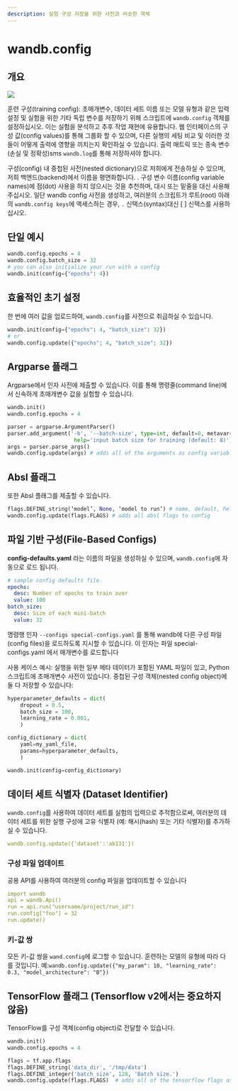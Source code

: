 ```yaml
---
description: 실험 구성 저장을 위한 사전과 비슷한 객체
---
```


# wandb.config

##  **개요**

[![](https://colab.research.google.com/assets/colab-badge.svg)](https://colab.research.google.com/github/wandb/examples/blob/master/colabs/wandb-config/Configs_in_W%26B.ipynb)

훈련 구성\(training config\): 초매개변수, 데이터 세트 이름 또는 모델 유형과 같은 입력 설정 및 실험을 위한 기타 독립 변수를 저장하기 위해 스크립트에 `wandb.config` 객체를 설정하십시오. 이는 실험을 분석하고 추후 작업 재현에 유용합니다. 웹 인터페이스의 구성 값\(config values\)를 통해 그룹화 할 수 있으며, 다른 실행의 세팅 비교 및 이러한 것들이 어떻게 출력에 영향을 끼치는지 확인하실 수 있습니다. 출력 매트릭 또는 종속 변수\(손실 및 정확성\)sms `wandb.log`를 통해 저장하셔야 합니다.

구성\(config\) 내 중첩된 사전\(nested dictionary\)으로 저희에게 전송하실 수 있으며, 저희 백엔드\(backend\)에서 이름을 평면화합니다. . 구성 변수 이름\(config variable names\)에 점\(dot\) 사용을 하지 않으시는 것을 추천하며, 대시 또는 밑줄을 대신 사용해 주십시오. 일단 wandb config 사전을 생성하고, 여러분의 스크립트가 루트\(root\) 아래의 `wandb.config keys`에 액세스하는 경우, `.` 신택스\(syntax\)대신 \[ \] 신택스를 사용하십시오.

##  **단일 예시**

```python
wandb.config.epochs = 4
wandb.config.batch_size = 32
# you can also initialize your run with a config
wandb.init(config={"epochs": 4})
```

## **효율적인 초기 설정**

한 번에 여러 값을 업로드하여, `wandb.config`를 사전으로 취급하실 수 있습니다.

```python
wandb.init(config={"epochs": 4, "batch_size": 32})
# or
wandb.config.update({"epochs": 4, "batch_size": 32})
```

##  **Argparse 플래그**

 Argparse에서 인자 사전에 제출할 수 있습니다. 이를 통해 명령줄\(command line\)에서 신속하게 초매개변수 값을 실험할 수 있습니다.

```python
wandb.init()
wandb.config.epochs = 4

parser = argparse.ArgumentParser()
parser.add_argument('-b', '--batch-size', type=int, default=8, metavar='N',
                     help='input batch size for training (default: 8)')
args = parser.parse_args()
wandb.config.update(args) # adds all of the arguments as config variables
```

## **Absl 플래그**

또한 Absl 플래그를 제출할 수 있습니다.

```python
flags.DEFINE_string(‘model’, None, ‘model to run’) # name, default, help
wandb.config.update(flags.FLAGS) # adds all absl flags to config
```

##  **파일 기반 구성\(File-Based Configs\)**

**config-defaults.yaml** 라는 이름의 파일을 생성하실 수 있으며, `wandb.config`에 자동으로 로드 됩니다.

```yaml
# sample config defaults file
epochs:
  desc: Number of epochs to train over
  value: 100
batch_size:
  desc: Size of each mini-batch
  value: 32
```

 명령행 인자 `--configs special-configs.yaml` 를 통해 wandb에 다른 구성 파일\(config files\)을 로드하도록 지시할 수 있습니다. 이 인자는 파일 special-configs.yaml 에서 매개변수를 로드합니다

사용 케이스 예시: 실행을 위한 일부 메타 데이터가 포함된 YAML 파일이 있고, Python 스크립트에 초매개변수 사전이 있습니다. 중첩된 구성 객체\(nested config object\)에 둘 다 저장할 수 있습니다:  


```python
hyperparameter_defaults = dict(
    dropout = 0.5,
    batch_size = 100,
    learning_rate = 0.001,
    )

config_dictionary = dict(
    yaml=my_yaml_file,
    params=hyperparameter_defaults,
    )

wandb.init(config=config_dictionary)
```

##  **데이터 세트 식별자 \(Dataset Identifier\)**

 `wandb.config`를 사용하여 데이터 세트를 실험의 입력으로 추적함으로써, 여러분의 데이터 세트를 위한 실행 구성에 고유 식별자 \(예: 해시\(hash\) 또는 기타 식별자\)를 추가하실 수 있습니다.

```yaml
wandb.config.update({'dataset':'ab131'})
```

### **구성 파일 업데이트**

 공용 API를 사용하여 여러분의 config 파일을 업데이트할 수 있습니다

```yaml
import wandb
api = wandb.Api()
run = api.run("username/project/run_id")
run.config["foo"] = 32
run.update()
```

###  **키-값 쌍**

모든 키-값 쌍을 `wand.config`에 로그할 수 있습니다. 훈련하는 모델의 유형에 따라 다를 것입니다. 예:`wandb.config.update({"my_param": 10, "learning_rate": 0.3, "model_architecture": "B"})`

## **TensorFlow 플래그 \(Tensorflow v2에서는 중요하지 않음\)**

 TensorFlow를 구성 객체\(config object\)로 전달할 수 있습니다.

```python
wandb.init()
wandb.config.epochs = 4

flags = tf.app.flags
flags.DEFINE_string('data_dir', '/tmp/data')
flags.DEFINE_integer('batch_size', 128, 'Batch size.')
wandb.config.update(flags.FLAGS)  # adds all of the tensorflow flags as config
```

